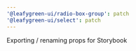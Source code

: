 ```yaml
---
'@leafygreen-ui/radio-box-group': patch
'@leafygreen-ui/select': patch
---
```


Exporting / renaming props for Storybook
